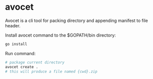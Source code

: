 # avocet
Avocet is a cli tool for packing directory and appending manifest to file header.

Install avocet command to the $GOPATH/bin directory:
```bash
go install
```
Run command:
```bash
# package current directory
avocet create .
# this will produce a file named {cwd}.zip
```